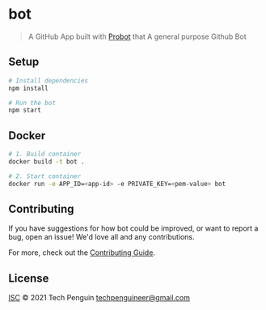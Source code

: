 # bot

> A GitHub App built with [Probot](https://github.com/probot/probot) that A general purpose Github Bot

## Setup

```sh
# Install dependencies
npm install

# Run the bot
npm start
```

## Docker

```sh
# 1. Build container
docker build -t bot .

# 2. Start container
docker run -e APP_ID=<app-id> -e PRIVATE_KEY=<pem-value> bot
```

## Contributing

If you have suggestions for how bot could be improved, or want to report a bug, open an issue! We'd love all and any contributions.

For more, check out the [Contributing Guide](CONTRIBUTING.md).

## License

[ISC](LICENSE) © 2021 Tech Penguin <techpenguineer@gmail.com>
